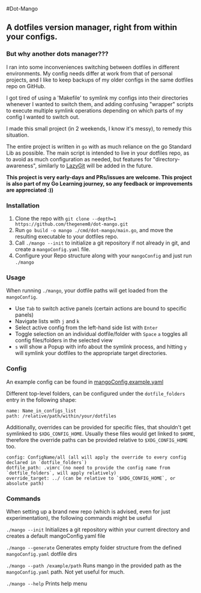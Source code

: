#Dot-Mango
## A dotfiles version manager, right from within your configs.

### But why another dots manager???
I ran into some inconveniences switching between dotfiles in different environments.
My config needs differ at work from that of personal projects, and I like to keep
backups of my older configs in the same dotfiles repo on GitHub.

I got tired of using a 'Makefile' to symlink my configs into their directories whenever
I wanted to switch them, and adding confusing "wrapper" scripts to execute multiple
symlink operations depending on which parts of my config I wanted to switch out.

I made this small project (in 2 weekends, I know it's messy), to remedy this situation.

The entire project is written in `go` with as much reliance on the go Standard Lib as possible.
The main script is intended to live in your dotfiles repo, as to avoid as much configuration as needed,
but features for "directory-awareness", similarly to [LazyGit](https://github.com/jesseduffield/lazygit)
will be added in the future.

**This project is very early-days and PRs/issues are welcome.
This project is also part of my Go Learning journey, so any feedback or improvements are appreciated :))**


### Installation

1. Clone the repo with `git clone --depth=1 https://github.com/thegenem0/dot-mango.git`
2. Run `go build -o mango ./cmd/dot-mango/main.go`, and move the resulting executable to your dotfiles repo.
3. Call `./mango --init` to initialize a git repository if not already in git, and create a `mangoConfig.yaml` file.
4. Configure your Repo structure along with your `mangoConfig` and just run `./mango`


### Usage

When running `./mango`, your dotfile paths will get loaded from the `mangoConfig`.
- Use `Tab` to switch active panels (certain actions are bound to specific panels)
- Navigate lists with `j` and `k`
- Select active config from the left-hand side list with `Enter`
- Toggle selection on an individual dotfile/folder with `Space`
    `a` toggles all config files/folders in the selected view
- `s` will show a Popup with info about the symlink process, and hitting `y` will symlink
your dotfiles to the appropriate target directories.


### Config

An example config can be found in [mangoConfig.example.yaml](mangoConfig.example.yaml)

Different top-level folders, can be configured under the `dotfile_folders` entry in the following shape:
```
name: Name_in_configs_list
path: /relative/path/within/your/dotfiles
```
Additionally, overrides can be provided for specific files, that shouldn't get symlinked to `$XDG_CONFIG_HOME`.
Usually these files would get linked to `$HOME`, therefore the override paths can be provided relative to `$XDG_CONFIG_HOME` too.

```
config: ConfigName/all (all will apply the override to every config declared in `dotfile_folders`)
dotfile_path: .vimrc (no need to provide the config name from `dotfile_folders`, will apply relatively)
override_target: ../ (can be relative to `$XDG_CONFIG_HOME`, or absolute path)
```

### Commands

When setting up a brand new repo (which is advised, even for just experimentation), the following commands might be useful

`./mango --init`
Initializes a git repository within your current directory and creates a default mangoConfig.yaml file

`./mango --generate`
Generates empty folder structure from the defined `mangoConfig.yaml` dotfile dirs

`./mango --path /example/path`
Runs mango in the provided path as the `mangoConfig.yaml` path. Not yet useful for much.

`./mango --help`
Prints help menu

